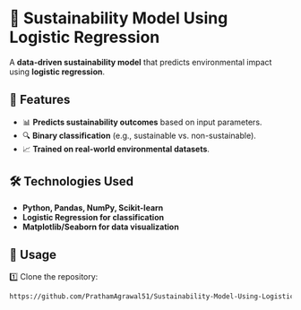 # 🌱 Sustainability Model Using Logistic Regression  

A **data-driven sustainability model** that predicts environmental impact using **logistic regression**.  

## 🚀 Features  

- 📊 **Predicts sustainability outcomes** based on input parameters.  
- 🔍 **Binary classification** (e.g., sustainable vs. non-sustainable).  
- 📈 **Trained on real-world environmental datasets**.  

## 🛠️ Technologies Used  

- **Python, Pandas, NumPy, Scikit-learn**  
- **Logistic Regression for classification**  
- **Matplotlib/Seaborn for data visualization**  

## 🚀 Usage  

1️⃣ Clone the repository:  
```sh
https://github.com/PrathamAgrawal51/Sustainability-Model-Using-Logistic-Regression.git
